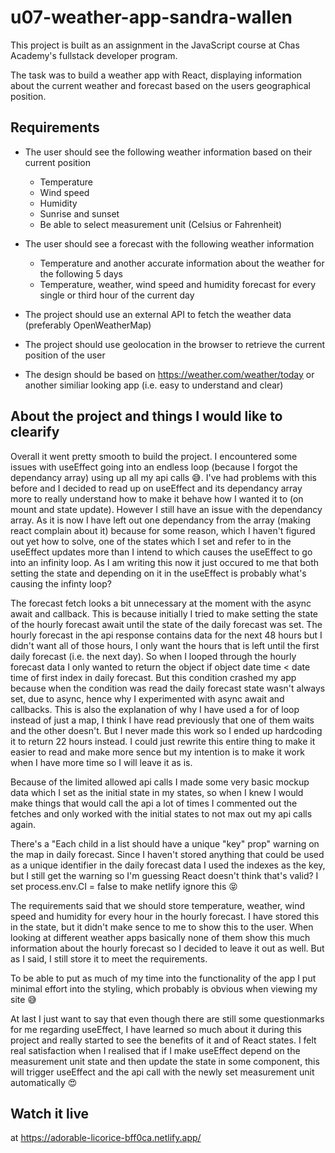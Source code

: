 # u07-weather-app-sandra-wallen
This project is built as an assignment in the JavaScript course at Chas Academy's fullstack developer program.

The task was to build a weather app with React, displaying information about the current weather and forecast based on the users geographical position.

## Requirements
- The user should see the following weather information based on their current position
  - Temperature
  - Wind speed
  - Humidity
  - Sunrise and sunset
  - Be able to select measurement unit (Celsius or Fahrenheit)

- The user should see a forecast with the following weather information
  - Temperature and another accurate information about the weather for the following 5 days
  - Temperature, weather, wind speed and humidity forecast for every single or third hour of the current day

- The project should use an external API to fetch the weather data (preferably OpenWeatherMap)
- The project should use geolocation in the browser to retrieve the current position of the user
- The design should be based on https://weather.com/weather/today or another similiar looking app (i.e. easy to understand and clear)

## About the project and things I would like to clearify
Overall it went pretty smooth to build the project. I encountered some issues with useEffect going into an endless loop (because I forgot the dependancy array) using up all my api calls 😅. I've had problems with this before and I decided to read up on useEffect and its dependancy array more to really understand how to make it behave how I wanted it to (on mount and state update). However I still have an issue with the dependancy array. As it is now I have left out one dependancy from the array (making react complain about it) because for some reason, which I haven't figured out yet how to solve, one of the states which I set and refer to in the useEffect updates more than I intend to which causes the useEffect to go into an infinity loop. As I am writing this now it just occured to me that both setting the state and depending on it in the useEffect is probably what's causing the infinty loop?

The forecast fetch looks a bit unnecessary at the moment with the async await and callback. This is because initially I tried to make setting the state of the hourly forecast await until the state of the daily forecast was set. The hourly forecast in the api response contains data for the next 48 hours but I didn't want all of those hours, I only want the hours that is left until the first daily forecast (i.e. the next day). So when I looped through the hourly forecast data I only wanted to return the object if object date time < date time of first index in daily forecast. But this condition crashed my app because when the condition was read the daily forecast state wasn't always set, due to async, hence why I experimented with async await and callbacks. This is also the explanation of why I have used a for of loop instead of just a map, I think I have read previously that one of them waits and the other doesn't. But I never made this work so I ended up hardcoding it to return 22 hours instead. I could just rewrite this entire thing to make it easier to read and make more sence but my intention is to make it work when I have more time so I will leave it as is.

Because of the limited allowed api calls I made some very basic mockup data which I set as the initial state in my states, so when I knew I would make things that would call the api a lot of times I commented out the fetches and only worked with the initial states to not max out my api calls again.

There's a "Each child in a list should have a unique "key" prop" warning on the map in daily forecast. Since I haven't stored anything that could be used as a unique identifier in the daily forecast data I used the indexes as the key, but I still get the warning so I'm guessing React doesn't think that's valid? I set process.env.CI = false to make netlify ignore this 😝

The requirements said that we should store temperature, weather, wind speed and humidity for every hour in the hourly forecast. I have stored this in the state, but it didn't make sence to me to show this to the user. When looking at different weather apps basically none of them show this much information about the hourly forecast so I decided to leave it out as well. But as I said, I still store it to meet the requirements.

To be able to put as much of my time into the functionality of the app I put minimal effort into the styling, which probably is obvious when viewing my site 😅

At last I just want to say that even though there are still some questionmarks for me regarding useEffect, I have learned so much about it during this project and really started to see the benefits of it and of React states. I felt real satisfaction when I realised that if I make useEffect depend on the measurement unit state and then update the state in some component, this will trigger useEffect and the api call with the newly set measurement unit automatically 😍

## Watch it live
at https://adorable-licorice-bff0ca.netlify.app/